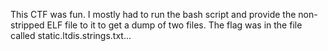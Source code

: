 This CTF was fun. 
I mostly had to run the bash script and provide the non-stripped ELF file to it to get a dump of two files.
The flag was in the file called static.ltdis.strings.txt...

